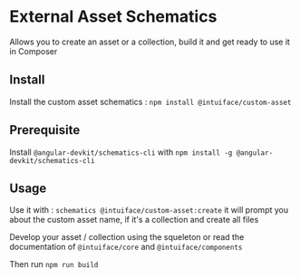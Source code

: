 # External Asset Schematics

Allows you to create an asset or a collection, build it and get ready to use it in Composer

## Install
Install the custom asset schematics : `npm install @intuiface/custom-asset`
    
## Prerequisite
Install `@angular-devkit/schematics-cli` with `npm install -g @angular-devkit/schematics-cli`

## Usage

Use it with : `schematics @intuiface/custom-asset:create`
    it will prompt you about the custom asset name, if it's a collection and create all files

Develop your asset / collection using the squeleton or read the documentation of `@intuiface/core` and `@intuiface/components`

Then run `npm run build`